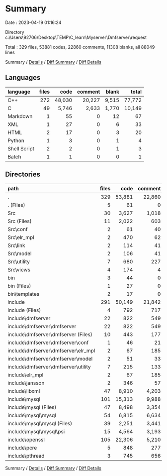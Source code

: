 # Summary

Date : 2023-04-19 01:16:24

Directory c:\\Users\\92706\\Desktop\\TEMP\\C_learn\\Myserver\\Dmfserver\\request

Total : 329 files,  53881 codes, 22860 comments, 11308 blanks, all 88049 lines

Summary / [Details](details.md) / [Diff Summary](diff.md) / [Diff Details](diff-details.md)

## Languages
| language | files | code | comment | blank | total |
| :--- | ---: | ---: | ---: | ---: | ---: |
| C++ | 272 | 48,030 | 20,227 | 9,515 | 77,772 |
| C | 49 | 5,746 | 2,633 | 1,770 | 10,149 |
| Markdown | 1 | 55 | 0 | 12 | 67 |
| XML | 1 | 27 | 0 | 6 | 33 |
| HTML | 2 | 17 | 0 | 3 | 20 |
| Python | 1 | 3 | 0 | 1 | 4 |
| Shell Script | 2 | 2 | 0 | 1 | 3 |
| Batch | 1 | 1 | 0 | 0 | 1 |

## Directories
| path | files | code | comment | blank | total |
| :--- | ---: | ---: | ---: | ---: | ---: |
| . | 329 | 53,881 | 22,860 | 11,308 | 88,049 |
| . (Files) | 5 | 61 | 0 | 14 | 75 |
| Src | 30 | 3,627 | 1,018 | 933 | 5,578 |
| Src (Files) | 11 | 2,022 | 603 | 538 | 3,163 |
| Src\\conf | 2 | 61 | 40 | 15 | 116 |
| Src\\elr_mpl | 2 | 470 | 62 | 85 | 617 |
| Src\\link | 2 | 114 | 41 | 31 | 186 |
| Src\\model | 2 | 106 | 41 | 31 | 178 |
| Src\\utility | 7 | 680 | 227 | 182 | 1,089 |
| Src\\views | 4 | 174 | 4 | 51 | 229 |
| bin | 3 | 44 | 0 | 9 | 53 |
| bin (Files) | 1 | 27 | 0 | 6 | 33 |
| bin\\templates | 2 | 17 | 0 | 3 | 20 |
| include | 291 | 50,149 | 21,842 | 10,352 | 82,343 |
| include (Files) | 4 | 792 | 717 | 341 | 1,850 |
| include\\dmfserver | 22 | 822 | 549 | 362 | 1,733 |
| include\\dmfserver\\dmfserver | 22 | 822 | 549 | 362 | 1,733 |
| include\\dmfserver\\dmfserver (Files) | 10 | 443 | 177 | 201 | 821 |
| include\\dmfserver\\dmfserver\\conf | 1 | 46 | 21 | 18 | 85 |
| include\\dmfserver\\dmfserver\\elr_mpl | 2 | 67 | 185 | 35 | 287 |
| include\\dmfserver\\dmfserver\\model | 2 | 51 | 33 | 29 | 113 |
| include\\dmfserver\\dmfserver\\utility | 7 | 215 | 133 | 79 | 427 |
| include\\elr_mpl | 2 | 67 | 185 | 33 | 285 |
| include\\jansson | 2 | 346 | 57 | 92 | 495 |
| include\\libxml | 47 | 8,910 | 4,203 | 1,205 | 14,318 |
| include\\mysql | 101 | 15,313 | 9,988 | 3,136 | 28,437 |
| include\\mysql (Files) | 47 | 8,498 | 3,354 | 1,282 | 13,134 |
| include\\mysql\\mysql | 54 | 6,815 | 6,634 | 1,854 | 15,303 |
| include\\mysql\\mysql (Files) | 39 | 2,251 | 3,441 | 866 | 6,558 |
| include\\mysql\\mysql\\psi | 15 | 4,564 | 3,193 | 988 | 8,745 |
| include\\openssl | 105 | 22,306 | 5,210 | 4,704 | 32,220 |
| include\\pcre | 5 | 848 | 277 | 165 | 1,290 |
| include\\pthread | 3 | 745 | 656 | 314 | 1,715 |

Summary / [Details](details.md) / [Diff Summary](diff.md) / [Diff Details](diff-details.md)